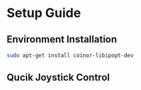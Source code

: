 # Setup Guide

## Environment Installation
```bash
sudo apt-get install coinor-libipopt-dev
```

## Qucik Joystick Control

